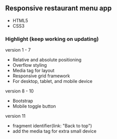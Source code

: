 ## Responsive restaurant menu app
- HTML5
- CSS3

### Highlight (keep working on updating)
version 1 - 7
- Relative and absolute positioning
- Overflow styling 
- Media tag for layout
- Responsive grid framework
- For desktop, tablet, and mobile device

version 8 - 10
- Bootstrap
- Mobile toggle button

version 11
- fragment identifier(link: "Back to top")
- add the media tag for extra small device 
